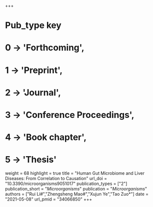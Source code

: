 +++
# Pub_type key
# 0 -> 'Forthcoming',
# 1 -> 'Preprint',
# 2 -> 'Journal',
# 3 -> 'Conference Proceedings',
# 4 -> 'Book chapter',
# 5 -> 'Thesis'

weight = 68
highlight = true
title = "Human Gut Microbiome and Liver Diseases: From Correlation to Causation"
url_doi = "10.3390/microorganisms9051017"
publication_types = ["2"]
publication_short = "*Microorganisms*"
publication = "*Microorganisms*"
authors = ["Rui Li#","Zhengsheng Mao#","Xujun Ye","Tao Zuo*"]
date = "2021-05-08"
url_pmid = "34066850"
+++
